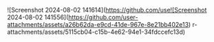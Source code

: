 
![Screenshot 2024-08-02 141614](https://github.com/use![Screenshot 2024-08-02 141556](https://github.com/user-attachments/assets/a26b62da-e9cd-41de-967e-8e21bb402e13)
r-attachments/assets/5115cb04-c15b-4e62-94e1-34fdccefc13d)
